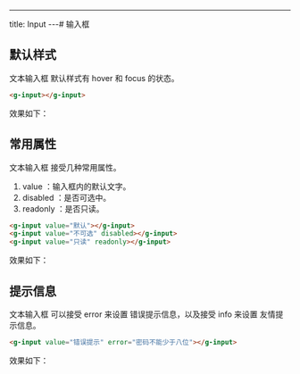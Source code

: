 ---
title: Input
---# 输入框
## 默认样式
文本输入框 默认样式有 hover 和 focus 的状态。
```html
<g-input></g-input>
```
效果如下：

<ClientOnly>
<input-d-1></input-d-1>
</ClientOnly>

## 常用属性
文本输入框 接受几种常用属性。

1. value ：输入框内的默认文字。
2. disabled ：是否可选中。
3. readonly ：是否只读。
```html
<g-input value="默认"></g-input>
<g-input value="不可选" disabled></g-input>
<g-input value="只读" readonly></g-input>
```
效果如下：

<ClientOnly>
<input-d-2></input-d-2>
</ClientOnly>

## 提示信息
文本输入框 可以接受 error 来设置 错误提示信息，以及接受 info 来设置 友情提示信息。
```html
<g-input value="错误提示" error="密码不能少于八位"></g-input>

```
效果如下：

<ClientOnly>
<input-d-3></input-d-3>
</ClientOnly>


